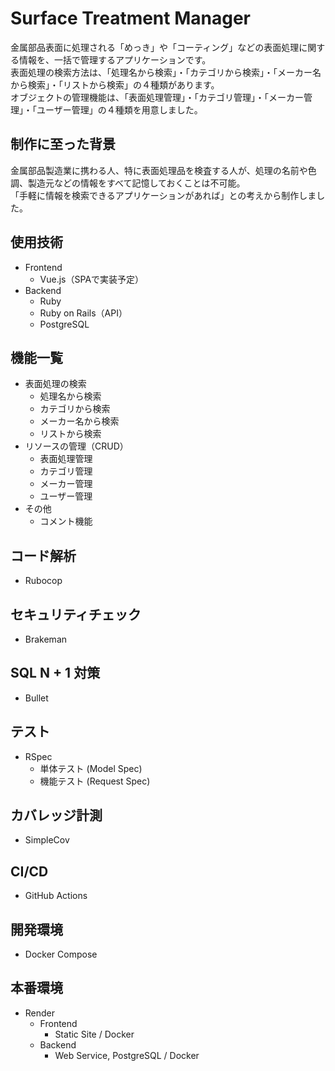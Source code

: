 # Surface Treatment Manager
金属部品表面に処理される「めっき」や「コーティング」などの表面処理に関する情報を、一括で管理するアプリケーションです。<br>
表面処理の検索方法は、「処理名から検索」・「カテゴリから検索」・「メーカー名から検索」・「リストから検索」の４種類があります。<br>
オブジェクトの管理機能は、「表面処理管理」・「カテゴリ管理」・「メーカー管理」・「ユーザー管理」の４種類を用意しました。

## 制作に至った背景
金属部品製造業に携わる人、特に表面処理品を検査する人が、処理の名前や色調、製造元などの情報をすべて記憶しておくことは不可能。<br>
「手軽に情報を検索できるアプリケーションがあれば」との考えから制作しました。<br>

## 使用技術
- Frontend
  - Vue.js（SPAで実装予定）
- Backend
  - Ruby
  - Ruby on Rails（API）
  - PostgreSQL

## 機能一覧
- 表面処理の検索
  - 処理名から検索
  - カテゴリから検索
  - メーカー名から検索
  - リストから検索
- リソースの管理（CRUD）
  - 表面処理管理
  - カテゴリ管理
  - メーカー管理
  - ユーザー管理
- その他
  - コメント機能

## コード解析
- Rubocop

## セキュリティチェック
- Brakeman

## SQL N + 1 対策
- Bullet

## テスト
- RSpec
  - 単体テスト (Model Spec)
  - 機能テスト (Request Spec)

## カバレッジ計測
- SimpleCov

## CI/CD
- GitHub Actions

## 開発環境
- Docker Compose

## 本番環境
- Render
  - Frontend
    - Static Site / Docker
  - Backend
    - Web Service, PostgreSQL / Docker
